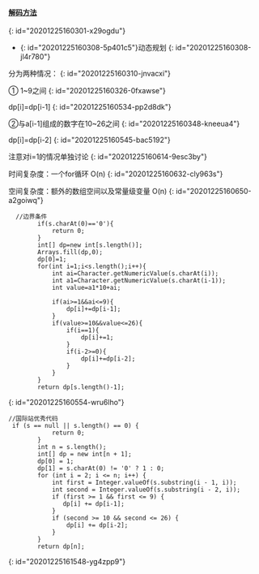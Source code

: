 #### [解码方法](https://leetcode-cn.com/problems/decode-ways/)
{: id="20201225160301-x29ogdu"}

* {: id="20201225160308-5p401c5"}动态规划
{: id="20201225160308-jl4r780"}

分为两种情况：
{: id="20201225160310-jnvacxi"}

① 1~9之间
{: id="20201225160326-0fxawse"}

dp[i]=dp[i-1]
{: id="20201225160534-pp2d8dk"}

②与a[i-1]组成的数字在10~26之间
{: id="20201225160348-kneeua4"}

dp[i]=dp[i-2]
{: id="20201225160545-bac5192"}

注意对i=1的情况单独讨论
{: id="20201225160614-9esc3by"}

时间复杂度：一个for循环 O(n)
{: id="20201225160632-cly963s"}

空间复杂度：额外的数组空间以及常量级变量 O(n)
{: id="20201225160650-a2goiwq"}

```
  //边界条件
        if(s.charAt(0)=='0'){
            return 0;
        }
        int[] dp=new int[s.length()];
        Arrays.fill(dp,0);
        dp[0]=1;
        for(int i=1;i<s.length();i++){
            int ai=Character.getNumericValue(s.charAt(i));
            int a1=Character.getNumericValue(s.charAt(i-1));
            int value=a1*10+ai;

            if(ai>=1&&ai<=9){
                dp[i]+=dp[i-1];
            }
            if(value>=10&&value<=26){
                if(i==1){
                    dp[i]+=1;
                }
                if(i-2>=0){
                    dp[i]+=dp[i-2];
                }
            }
        }
        return dp[s.length()-1];
```
{: id="20201225160554-wru6lho"}

```
//国际站优秀代码
 if (s == null || s.length() == 0) {
            return 0;
        }
        int n = s.length();
        int[] dp = new int[n + 1];
        dp[0] = 1;
        dp[1] = s.charAt(0) != '0' ? 1 : 0;
        for (int i = 2; i <= n; i++) {
            int first = Integer.valueOf(s.substring(i - 1, i));
            int second = Integer.valueOf(s.substring(i - 2, i));
            if (first >= 1 && first <= 9) {
               dp[i] += dp[i-1];  
            }
            if (second >= 10 && second <= 26) {
                dp[i] += dp[i-2];
            }
        }
        return dp[n];
```
{: id="20201225161548-yg4zpp9"}
